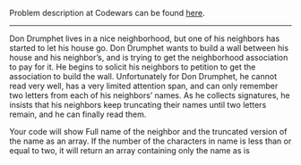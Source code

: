 Problem description at Codewars can be found
[here](https://www.codewars.com/kata/58bf9bd943fadb2a980000a7/train/python).

-------------

Don Drumphet lives in a nice neighborhood, but one of his neighbors has started to let his house go.
Don Drumphet wants to build a wall between his house and his neighbor’s, and is trying to get the
neighborhood association to pay for it. He begins to solicit his neighbors to petition to get the
association to build the wall. Unfortunately for Don Drumphet, he cannot read very well, has a very
limited attention span, and can only remember two letters from each of his neighbors’ names. As he
collects signatures, he insists that his neighbors keep truncating their names until two letters
remain, and he can finally read them.
<br>

Your code will show Full name of the neighbor and the truncated version of the name as an array. If
the number of the characters in name is less than or equal to two, it will return an array
containing only the name as is
